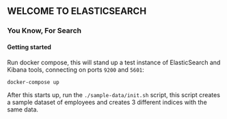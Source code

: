 ## WELCOME TO ELASTICSEARCH
### You Know, For Search

#### Getting started

Run docker compose, this will stand up a test instance of ElasticSearch and Kibana tools, connecting on ports `9200` and `5601`:

```docker-compose up```

After this starts up, run the `./sample-data/init.sh` script, this script creates a sample dataset of employees and creates 3 different indices with the same data.